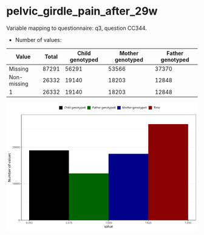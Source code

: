 # pelvic_girdle_pain_after_29w
Variable mapping to questionnaire: q3, question CC344.
- Number of values:

| Value | Total | Child genotyped | Mother genotyped | Father genotyped |
| ----- | ----- | --------------- | ---------------- | ---------------- |
| Missing | 87291 | 56291 | 53566 | 37370 |
| Non-missing | 26332 | 19140 | 18203 | 12848 |
| 1 | 26332 | 19140 | 18203 | 12848 |



![](pelvic_girdle_pain_after_29w_n.png)



